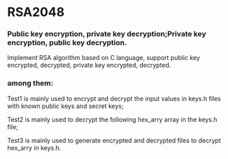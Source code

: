 # RSA2048

### Public key encryption, private key decryption;Private key encryption, public key decryption.

Implement RSA algorithm based on C language, support public key encrypted, decrypted, private key encrypted, decrypted.

### among them:

  Test1 is mainly used to encrypt and decrypt the input values in keys.h files with known public keys and secret keys;
  
  Test2 is mainly used to decrypt the following hex_arry array in the keys.h file;
  
  Test3 is mainly used to generate encrypted and decrypted files to decrypt hex_arry in keys.h.
  
  
